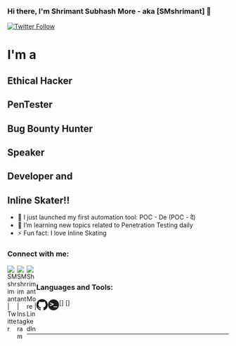 
<!--
**Shrimant12/Shrimant12** is a ✨ _special_ ✨ repository because its `README.md` (this file) appears on your GitHub profile.
--> 
### Hi there, I'm Shrimant Subhash More - aka [SMshrimant] 👋

[![Twitter Follow](https://img.shields.io/twitter/follow/SMshrimant?color=1DA1F2&logo=twitter&style=for-the-badge)](https://twitter.com/Smshrimant)

# I'm a 
## Ethical Hacker
## PenTester
## Bug Bounty Hunter 
## Speaker
## Developer and 
## Inline Skater!!

- 🔭 I just launched my first automation tool: POC - De (POC - दे)
- 🌱 I’m learning new topics related to Penetration Testing daily
- ⚡ Fun fact: I love Inline Skating

### Connect with me:

[<img align="left" alt="SMshrimant | Twitter" width="22px" src="https://cdn.jsdelivr.net/npm/simple-icons@v3/icons/twitter.svg" />][twitter]
[<img align="left" alt="SMshrimant | Instagram" width="22px" src="https://cdn.jsdelivr.net/npm/simple-icons@v3/icons/instagram.svg" />][instagram]
[<img align="left" alt="Shrimant More | LinkedIn" width="22px" src="https://cdn.jsdelivr.net/npm/simple-icons@v3/icons/linkedin.svg" />][linkedin]
<br />

### Languages and Tools:

[<img align="left" alt="GitHub" width="26px" src="https://raw.githubusercontent.com/github/explore/78df643247d429f6cc873026c0622819ad797942/topics/github/github.png" />]
[<img align="left" alt="Terminal" width="26px" src="https://raw.githubusercontent.com/github/explore/80688e429a7d4ef2fca1e82350fe8e3517d3494d/topics/terminal/terminal.png" />]

<br />
<br />

---
[twitter]: hhttps://twitter.com/Smshrimant/
[linkedin]: https://www.linkedin.com/in/shrimant-more-30622980/
[instagram]: https://www.instagram.com/smshrimant/?hl=en


